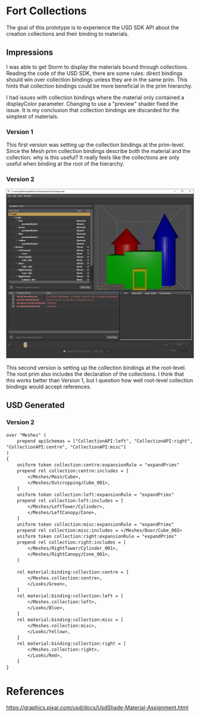 # Fort Collections

The goal of this prototype is to experience the USD SDK API about the creation collections and their binding to materials.

## Impressions

I was able to get Storm to display the materials bound through collections.
Reading the code of the USD SDK, there are some rules: direct bindings should win over collection bindings unless they are in the same prim.
This hints that collection bindings could be more beneficial in the prim hierarchy.

I had issues with collection bindings where the material only contained a displayColor parameter.
Changing to use a "preview" shader fixed the issue.
It is my conclusion that collection bindings are discarded for the simplest of materials.

### Version 1

This first version was setting up the collection bindings at the prim-level.
Since the Mesh prim collection bindings describe both the material and the collection: why is this useful?
It really feels like the collections are only useful when binding at the root of the hierarchy.

### Version 2

![](./fort_collections.png)

This second version is setting up the collection bindings at the root-level.
The root prim also includes the declaration of the collections.
I think that this works better than Version 1, but I question how well root-level collection bindings would accept references.

## USD Generated

### Version 2

```
over "Meshes" (
    prepend apiSchemas = ["CollectionAPI:left", "CollectionAPI:right", "CollectionAPI:centre", "CollectionAPI:misc"]
)
{
    uniform token collection:centre:expansionRule = "expandPrims"
    prepend rel collection:centre:includes = [
        </Meshes/Main/Cube>,
        </Meshes/Outcropping/Cube_001>,
    ]
    uniform token collection:left:expansionRule = "expandPrims"
    prepend rel collection:left:includes = [
        </Meshes/LeftTower/Cylinder>,
        </Meshes/LeftCanopy/Cone>,
    ]
    uniform token collection:misc:expansionRule = "expandPrims"
    prepend rel collection:misc:includes = </Meshes/Door/Cube_002>
    uniform token collection:right:expansionRule = "expandPrims"
    prepend rel collection:right:includes = [
        </Meshes/RightTower/Cylinder_001>,
        </Meshes/RightCanopy/Cone_001>,
    ]

    rel material:binding:collection:centre = [
        </Meshes.collection:centre>,
        </Looks/Green>,
    ]
    rel material:binding:collection:left = [
        </Meshes.collection:left>,
        </Looks/Blue>,
    ]
    rel material:binding:collection:misc = [
        </Meshes.collection:misc>,
        </Looks/Yellow>,
    ]
    rel material:binding:collection:right = [
        </Meshes.collection:right>,
        </Looks/Red>,
    ]
}
```

# References

https://graphics.pixar.com/usd/docs/UsdShade-Material-Assignment.html
